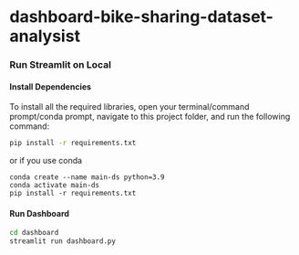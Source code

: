 # dashboard-bike-sharing-dataset-analysist

### Run Streamlit on Local

#### Install Dependencies

To install all the required libraries, open your terminal/command prompt/conda prompt, navigate to this project folder, and run the following command:

```bash
pip install -r requirements.txt
```

or if you use conda

```
conda create --name main-ds python=3.9
conda activate main-ds
pip install -r requirements.txt
```

#### Run Dashboard
```bash
cd dashboard
streamlit run dashboard.py
```
